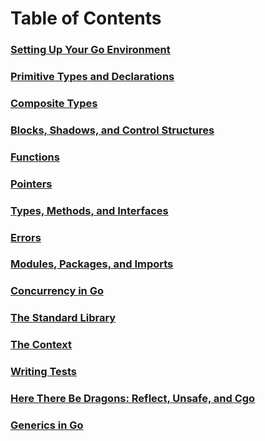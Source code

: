 # Table of Contents

### [Setting Up Your Go Environment](./1_setting_up_your_go_environment.md)

### [Primitive Types and Declarations](./2_primitive_types_and_declarations.md)

### [Composite Types](./3_composite_types.md)

### [Blocks, Shadows, and Control Structures](./4_blocks_shadows_control_structures.md)

### [Functions](./5_functions.md)

### [Pointers](./6_pointers.md)

### [Types, Methods, and Interfaces](./7_types_methods_interfaces.md)

### [Errors](./8_errors.md)

### [Modules, Packages, and Imports](./9_modules_packages_imports.md)

### [Concurrency in Go](./10_concurrency_in_go.md)

### [The Standard Library](./11_standard_library.md)

### [The Context](./12_context.md)

### [Writing Tests](./13_writing_tests.md)

### [Here There Be Dragons: Reflect, Unsafe, and Cgo](./14_here_there_be_dragons:reflect_unsafe_and_cgo.md)

### [Generics in Go](./15_generics_in_go.md)
